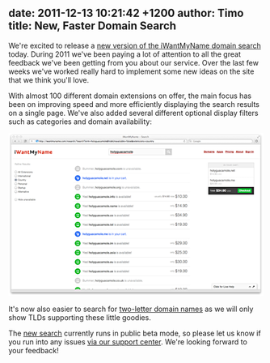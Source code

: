 date: 2011-12-13 10:21:42 +1200
author: Timo
title: New, Faster Domain Search
----

We're excited to release a [new version of the iWantMyName domain search](https://iwantmyname.com/nsearch) today. During 2011 we've been paying a lot of attention to all the great feedback we've been getting from you about our service. Over the last few weeks we've worked really hard to implement some new ideas on the site that we think you'll love.

With almost 100 different domain extensions on offer, the main focus has been on improving speed and more efficiently displaying the search results on a single page. We've also added several different optional display filters such as categories and domain availability:

[![blog-new-domain-search.png](/media/2011-12-13-blog-new-domain-search.png)](https://iwantmyname.com/search)

It's now also easier to search for [two-letter domain names](https://iwantmyname.com/short-domain-search) as we will only show TLDs supporting these little goodies.

The [new search](https://iwantmyname.com/nsearch) currently runs in public beta mode, so please let us know if you run into any issues [via our support center](https://iwantmyname.com/support). We're looking forward to your feedback!
